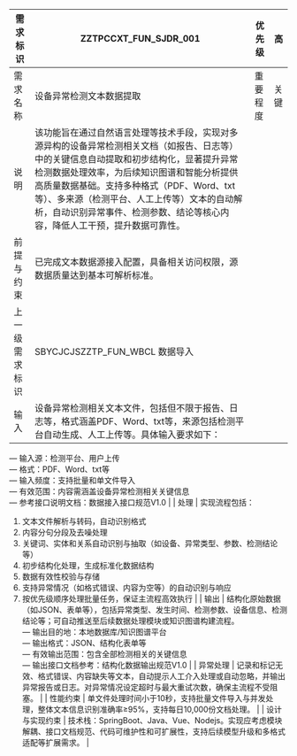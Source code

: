| 需求标识 | ZZTPCCXT_FUN_SJDR_001 | 优先级 | 高 |
|---|---|---|---|
| 需求名称 | 设备异常检测文本数据提取 | 重要程度 | 关键 |
| 说明 | 该功能旨在通过自然语言处理等技术手段，实现对多源异构的设备异常检测相关文档（如报告、日志等）中的关键信息自动提取和初步结构化，显著提升异常检测数据处理效率，为后续知识图谱和智能分析提供高质量数据基础。支持多种格式（PDF、Word、txt等）、多来源（检测平台、人工上传等）文本的自动解析，自动识别异常事件、检测参数、结论等核心内容，降低人工干预，提升数据可靠性。 |
| 前提与约束 | 已完成文本数据源接入配置，具备相关访问权限，源数据质量达到基本可解析标准。 |
| 上一级需求标识 | SBYCJCJSZZTP_FUN_WBCL 数据导入 |
| 输入 | 设备异常检测相关文本文件，包括但不限于报告、日志等，格式涵盖PDF、Word、txt等，来源包括检测平台自动生成、人工上传等。具体输入要求如下：  
— 输入源：检测平台、用户上传  
— 格式：PDF、Word、txt等  
— 输入频度：支持批量和单文件导入  
— 有效范围：内容需涵盖设备异常检测相关关键信息  
— 参考接口说明文档：数据接入接口规范V1.0 |
| 处理 | 实现流程包括：  
1. 文本文件解析与转码，自动识别格式  
2. 内容分句分段及去噪处理  
3. 关键词、实体和关系自动识别与抽取（如设备、异常类型、参数、检测结论等）  
4. 初步结构化处理，生成标准化数据结构  
5. 数据有效性校验与存储  
6. 支持异常情况（如格式错误、内容为空等）的自动识别与响应  
7. 按优先级顺序处理批量任务，保证主流程高效执行 |
| 输出 | 结构化原始数据（如JSON、表单等），包括异常类型、发生时间、检测参数、设备信息、检测结论等；可自动推送至后续数据处理模块或知识图谱构建流程。  
— 输出目的地：本地数据库/知识图谱平台  
— 输出格式：JSON、结构化表单等  
— 有效输出范围：包含全部检测相关的关键信息  
— 输出接口文档参考：结构化数据输出规范V1.0 |
| 异常处理 | 记录和标记无效、格式错误、内容缺失等文本，自动提示人工介入处理或自动忽略，并输出异常报告或日志。对异常情况设定超时与最大重试次数，确保主流程不受阻塞。 |
| 性能约束 | 单文件处理时间小于10秒，支持批量文件导入与并发处理，整体文本信息识别准确率≥95%，支持每日10,000份文档处理。 |
| 设计与实现约束 | 技术栈：SpringBoot、Java、Vue、Nodejs。实现应考虑模块解耦、接口文档规范、代码可维护性和可扩展性，支持后续模型升级和多格式适配等扩展需求。 |